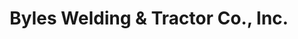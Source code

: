 ---
title: "Byles Welding & Tractor Co., Inc."
url: /many/byles-welding-und-tractor-co-inc/
shop: Autohaus
---